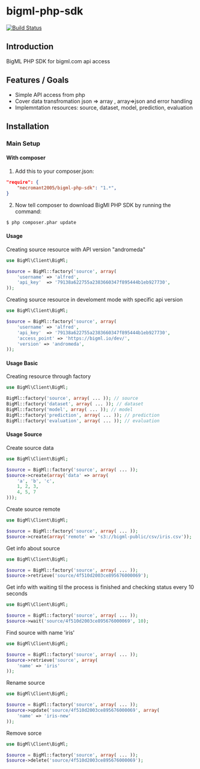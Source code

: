 bigml-php-sdk
=============

[![Build Status](https://drone.io/github.com/necromant2005/bigml-php-sdk/status.png)](https://drone.io/github.com/necromant2005/bigml-php-sdk/latest)

Introduction
------------

BigML PHP SDK for bigml.com api access

Features / Goals
----------------

* Simple API access from php
* Cover data transfromation json => array , array=>json and error handling
* Implemntation resources: source, dataset, model, prediction, evaluation

Installation
------------

### Main Setup

#### With composer

1. Add this to your composer.json:

```json
"require": {
    "necromant2005/bigml-php-sdk": "1.*",
}
```

2. Now tell composer to download BigMl PHP SDK by running the command:

```bash
$ php composer.phar update
```

#### Usage

Creating source resource with API version "andromeda"
```php
use BigMl\Client\BigMl;

$source = BigMl::factory('source', array(
    'username' => 'alfred',
    'api_key'  => '79138a622755a2383660347f895444b1eb927730',
));
```

Creating source resource in develoment mode with specific api version
```php
use BigMl\Client\BigMl;

$source = BigMl::factory('source', array(
    'username' => 'alfred',
    'api_key'  => '79138a622755a2383660347f895444b1eb927730',
    'access_point' => 'https://bigml.io/dev/',
    'version' => 'andromeda',
));
```

#### Usage Basic

Creating resource through factory
```php
use BigMl\Client\BigMl;

BigMl::factory('source', array( ... )); // source
BigMl::factory('dataset', array( ... )); // dataset
BigMl::factory('model', array( ... )); // model
BigMl::factory('prediction', array( ... )); // prediction
BigMl::factory('evaluation', array( ... )); // evaluation
```

#### Usage Source
Create source data
```php
use BigMl\Client\BigMl;

$source = BigMl::factory('source', array( ... ));
$source->create(array('data' => array(
    'a', 'b', 'c',
    1, 2, 3,
    4, 5, 7
)));
```

Create source remote
```php
use BigMl\Client\BigMl;

$source = BigMl::factory('source', array( ... ));
$source->create(array('remote' => 's3://bigml-public/csv/iris.csv'));
```

Get info about source
```php
use BigMl\Client\BigMl;

$source = BigMl::factory('source', array( ... ));
$source->retrieve('source/4f510d2003ce895676000069');
```

Get info with waiting til the process is finished and checking status every 10 seconds
```php
use BigMl\Client\BigMl;

$source = BigMl::factory('source', array( ... ));
$source->wait('source/4f510d2003ce895676000069', 10);
```

Find source with name 'iris'
```php
use BigMl\Client\BigMl;

$source = BigMl::factory('source', array( ... ));
$source->retrieve('source', array(
    'name' => 'iris'
));
```

Rename source
```php
use BigMl\Client\BigMl;

$source = BigMl::factory('source', array( ... ));
$source->update('source/4f510d2003ce895676000069', array(
    'name' => 'iris-new'
));
```

Remove sorce
```php
use BigMl\Client\BigMl;

$source = BigMl::factory('source', array( ... ));
$source->delete('source/4f510d2003ce895676000069');
```
